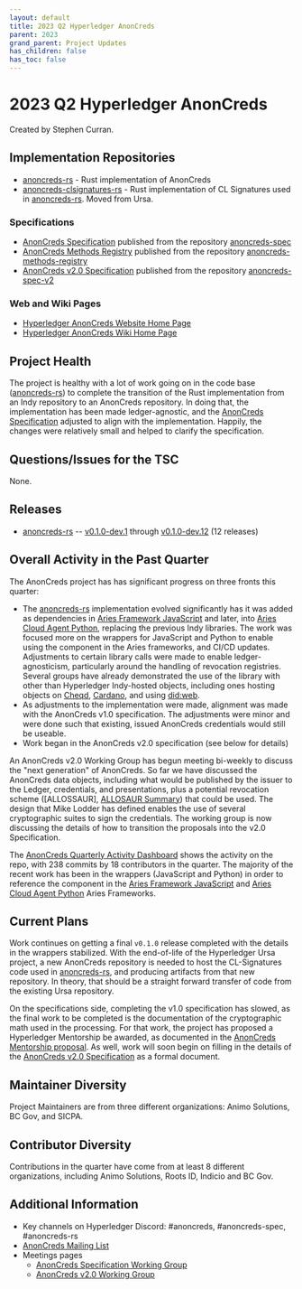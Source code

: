 ```yaml
---
layout: default
title: 2023 Q2 Hyperledger AnonCreds
parent: 2023
grand_parent: Project Updates
has_children: false
has_toc: false
---
```


# 2023 Q2 Hyperledger AnonCreds

Created by Stephen Curran.

## Implementation Repositories

- [anoncreds-rs] - Rust implementation of AnonCreds
- [anoncreds-clsignatures-rs] - Rust implementation of CL Signatures used in [anoncreds-rs]. Moved from Ursa.

[anoncreds-rs]: https://github.com/hyperledger/anoncreds-rs
[anoncreds-clsignatures-rs]: https://github.com/hyperledger/anoncreds-clsignatures-rs

### Specifications

- [AnonCreds Specification] published from the repository [anoncreds-spec]
- [AnonCreds Methods Registry] published from the repository [anoncreds-methods-registry]
- [AnonCreds v2.0 Specification] published from the repository [anoncreds-spec-v2]

[anoncreds-spec]: https://github.com/hyperledger/anoncreds-spec
[AnonCreds Specification]: https://hyperledger.github.io/anoncreds-spec/
[anoncreds-methods-registry]: https://github.com/hyperledger/anoncreds-methods-registry
[AnonCreds Methods Registry]: https://hyperledger.github.io/anoncreds-methods-registry
[anoncreds-spec-v2]: https://github.com/hyperledger/anoncreds-spec-v2
[AnonCreds v2.0 Specification]: https://hyperledger.github.io/anoncreds-spec-v2/

### Web and Wiki Pages

- [Hyperledger AnonCreds Website Home Page]
- [Hyperledger AnonCreds Wiki Home Page]

[Hyperledger AnonCreds Website Home Page]: https://www.hyperledger.org/use/anoncreds
[Hyperledger AnonCreds Wiki Home Page]: https://wiki.hyperledger.org/display/ANONCREDS/

## Project Health

The project is healthy with a lot of work going on in the code base ([anoncreds-rs]) to
complete the transition of the Rust implementation from an Indy repository to an
AnonCreds repository. In doing that, the implementation has been made ledger-agnostic, and the
[AnonCreds Specification] adjusted to align with the implementation. Happily, the
changes were relatively small and helped to clarify the specification.

## Questions/Issues for the TSC

None.

## Releases

- [anoncreds-rs] -- [v0.1.0-dev.1] through [v0.1.0-dev.12] (12 releases)

[v0.1.0-dev.1]: https://github.com/hyperledger/anoncreds-rs/releases/tag/v0.1.0-dev.1
[v0.1.0-dev.12]: https://github.com/hyperledger/anoncreds-rs/releases/tag/v0.1.0-dev.12

## Overall Activity in the Past Quarter

The AnonCreds project has has significant progress on three fronts this quarter:

- The [anoncreds-rs] implementation evolved significantly has it was added as
  dependencies in [Aries Framework JavaScript] and later, into [Aries Cloud
  Agent Python], replacing the previous Indy libraries. The work was focused
  more on the wrappers for JavaScript and Python to enable using the component
  in the Aries frameworks, and CI/CD updates. Adjustments to certain library
  calls were made to enable ledger-agnosticism, particularly around the handling
  of revocation registries. Several groups have already demonstrated the use of
  the library with other than Hyperledger Indy-hosted objects, including ones
  hosting objects on [Cheqd](https://cheqd.io), [Cardano](https://cardano.org/),
  and using [did:web](https://learn.mattr.global/tutorials/dids/did-web).
- As adjustments to the implementation were made, alignment was made with the
  AnonCreds v1.0 specification. The adjustments were minor and were done such that
  existing, issued AnonCreds credentials would still be useable.
- Work began in the AnonCreds v2.0 specification (see below for details)

An AnonCreds v2.0 Working Group has begun meeting bi-weekly to discuss the "next
generation" of AnonCreds.  So far we have discussed the AnonCreds data objects,
including what would be published by the issuer to the Ledger, credentials, and
presentations, plus a potential revocation scheme ([ALLOSSAUR], [ALLOSAUR Summary]) that could be
used. The design that Mike Lodder has defined enables the use of several cryptographic
suites to sign the credentials. The working group is now discussing the details of
how to transition the proposals into the v2.0 Specification.

The [AnonCreds Quarterly Activity Dashboard] shows the activity on the repo,
with 238 commits by 18 contributors in the quarter. The majority of the recent
work has been in the wrappers (JavaScript and Python) in order to reference the
component in the [Aries Framework JavaScript] and [Aries Cloud Agent Python]
Aries Frameworks.

[ALLOSAUR]: https://eprint.iacr.org/2022/1362
[ALLOSAUR Summary]: https://sam-jaques.appspot.com/allosaur
[AnonCreds Quarterly Activity Dashboard]: https://insights.lfx.linuxfoundation.org/projects/hyperledger%2Fanoncreds/dashboard;subTab=technical?time=%7B%22from%22:%222023-01-01T07:00:00.000Z%22,%22type%22:%22absolute%22,%22to%22:%222023-03-31T07:00:00.000Z%22%7D
[Aries Framework JavaScript]: https://github.com/hyperledger/aries-framework-javascript
[Aries Cloud Agent Python]: https://github.com/hyperledger/aries-cloudagent-python

## Current Plans

Work continues on getting a final `v0.1.0` release completed with the details in
the wrappers stabilized. With the end-of-life of the Hyperledger Ursa project, a
new AnonCreds repository is needed to host the CL-Signatures code used in
[anoncreds-rs], and producing artifacts from that new repository. In theory,
that should be a straight forward transfer of code from the existing Ursa
repository.

On the specifications side, completing the v1.0 specification has slowed, as the
final work to be completed is the documentation of the cryptographic math used
in the processing. For that work, the project has proposed a Hyperledger Mentorship
be awarded, as documented in the [AnonCreds Mentorship proposal]. As well, work
will soon begin on filling in the details of the [AnonCreds v2.0 Specification]
as a formal document.

[AnonCreds Mentorship proposal]: https://wiki.hyperledger.org/display/INTERN/Document%2C+Review%2C+and+Implement+Hyperledger+AnonCreds+ZKP+Cryptographic+Primitives

## Maintainer Diversity

Project Maintainers are from three different organizations: Animo Solutions, BC Gov, and SICPA.

## Contributor Diversity

Contributions in the quarter have come from at least 8 different organizations, including Animo Solutions, Roots ID, Indicio and BC Gov.

## Additional Information

- Key channels on Hyperledger Discord: \#anoncreds, \#anoncreds-spec,
\#anoncreds-rs
- [AnonCreds Mailing List](https://lists.hyperledger.org/g/anoncreds)
- Meetings pages
    - [AnonCreds Specification Working Group](https://wiki.hyperledger.org/display/ANONCREDS/Meetings%3A+AnonCreds+Specification+Working+Group)
    - [AnonCreds v2.0 Working Group](https://wiki.hyperledger.org/display/ANONCREDS/Meetings%3A+AnonCreds+v2.0+Working+Group)
